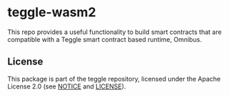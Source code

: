 # teggle-wasm2

This repo provides a useful functionality to build smart contracts that are compatible with a Teggle smart contract based runtime, Omnibus.

## License

This package is part of the teggle repository, licensed under the Apache
License 2.0 (see
[NOTICE](https://github.com/CosmWasm/cosmwasm/blob/master/NOTICE) and
[LICENSE](https://github.com/CosmWasm/cosmwasm/blob/master/LICENSE)).
